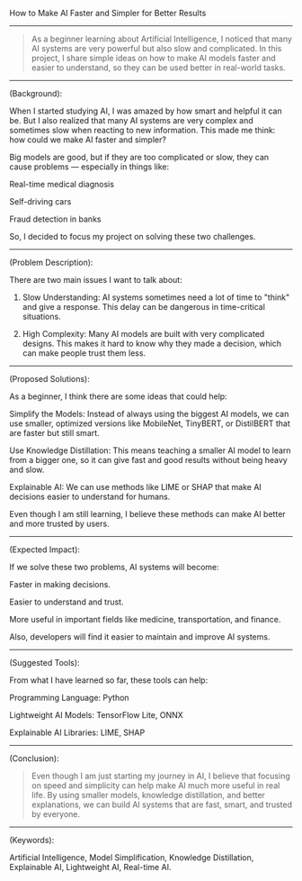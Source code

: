 How to Make AI Faster and Simpler for Better Results


---



> As a beginner learning about Artificial Intelligence, I noticed that many AI systems are very powerful but also slow and complicated. In this project, I share simple ideas on how to make AI models faster and easier to understand, so they can be used better in real-world tasks.




---

 (Background):

When I started studying AI, I was amazed by how smart and helpful it can be. But I also realized that many AI systems are very complex and sometimes slow when reacting to new information.
This made me think: how could we make AI faster and simpler?

Big models are good, but if they are too complicated or slow, they can cause problems — especially in things like:

Real-time medical diagnosis

Self-driving cars

Fraud detection in banks


So, I decided to focus my project on solving these two challenges.


---
 (Problem Description):

There are two main issues I want to talk about:

1. Slow Understanding:
AI systems sometimes need a lot of time to "think" and give a response. This delay can be dangerous in time-critical situations.


2. High Complexity:
Many AI models are built with very complicated designs. This makes it hard to know why they made a decision, which can make people trust them less.




---

(Proposed Solutions):

As a beginner, I think there are some ideas that could help:

Simplify the Models:
Instead of always using the biggest AI models, we can use smaller, optimized versions like MobileNet, TinyBERT, or DistilBERT that are faster but still smart.

Use Knowledge Distillation:
This means teaching a smaller AI model to learn from a bigger one, so it can give fast and good results without being heavy and slow.

Explainable AI:
We can use methods like LIME or SHAP that make AI decisions easier to understand for humans.


Even though I am still learning, I believe these methods can make AI better and more trusted by users.


---

 (Expected Impact):

If we solve these two problems, AI systems will become:

Faster in making decisions.

Easier to understand and trust.

More useful in important fields like medicine, transportation, and finance.


Also, developers will find it easier to maintain and improve AI systems.


---

 (Suggested Tools):

From what I have learned so far, these tools can help:

Programming Language: Python

Lightweight AI Models: TensorFlow Lite, ONNX

Explainable AI Libraries: LIME, SHAP



---

 (Conclusion):

> Even though I am just starting my journey in AI, I believe that focusing on speed and simplicity can help make AI much more useful in real life. By using smaller models, knowledge distillation, and better explanations, we can build AI systems that are fast, smart, and trusted by everyone.




---

 (Keywords):

Artificial Intelligence, Model Simplification, Knowledge Distillation, Explainable AI, Lightweight AI, Real-time AI.
